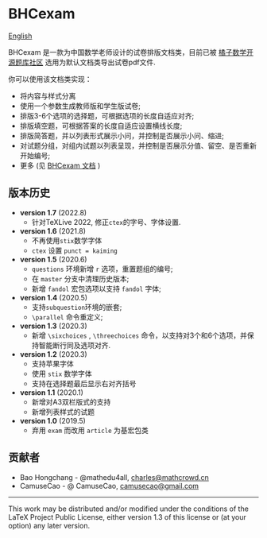 # BHCexam

[English](./README.md)

BHCexam 是一款为中国数学老师设计的试卷排版文档类，目前已被 [橘子数学开源题库社区](https://www.mathcrowd.cn) 选用为默认文档类导出试卷pdf文件.

你可以使用该文档类实现：

* 将内容与样式分离
* 使用一个参数生成教师版和学生版试卷;
* 排版3-6个选项的选择题，可根据选项的长度自适应对齐;
* 排版填空题，可根据答案的长度自适应设置横线长度;
* 排版简答题，并以列表形式展示小问，并控制是否展示小问、缩进;
* 对试题分组，对组内试题以列表呈现，并控制是否展示分值、留空、是否重新开始编号;
* 更多 (见 [BHCexam 文档](http://docs.mathcrowd.cn/advances/bhcexam.html) )

## 版本历史

* **version 1.7** (2022.8)
  * 针对TeXLive 2022, 修正`ctex`的字号、字体设置. 
* **version 1.6** (2021.8)
  * 不再使用`stix`数学字体
  * `ctex` 设置 `punct = kaiming`
* **version 1.5** (2020.6)
  * `questions` 环境新增 `r` 选项，重置题组的编号;
  * 在 `master` 分支中清理历史版本;
  * 新增 `fandol` 宏包选项以支持 `fandol` 字体;
* **version 1.4** (2020.5)
  * 支持`subquestion`环境的嵌套;
  * `\parallel` 命令重定义;
* **version 1.3** (2020.3)
  * 新增 `\sixchoices` , `\threechoices` 命令，以支持对3个和6个选项，并保持智能断行同及选项对齐.
* **version 1.2** (2020.3)
  *  支持苹果字体
  *  使用 `stix` 数学字体
  *  支持在选择题最后显示右对齐括号
* **version 1.1** (2020.1)
  * 新增对A3双栏版式的支持
  * 新增列表样式的试题
* **version 1.0** (2019.5)
  * 弃用 `exam` 而改用 `article` 为基宏包类

## 贡献者

* Bao Hongchang - @mathedu4all,  charles@mathcrowd.cn
* CamuseCao - @ CamuseCao, camusecao@gmail.com

------

This work may be distributed and/or modified under the conditions of
the LaTeX Project Public License, either version 1.3 of this license
or (at your option) any later version.
